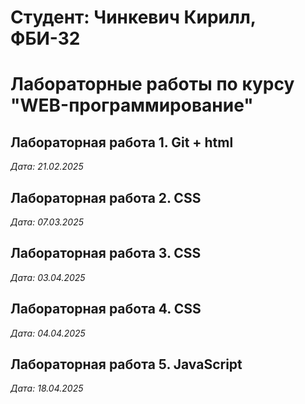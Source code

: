 # Студент: Чинкевич Кирилл, ФБИ-32

# Лабораторные работы по курсу "WEB-программирование"

## Лабораторная работа 1. Git + html

*Дата:  21.02.2025*

## Лабораторная работа 2. CSS

*Дата:  07.03.2025*

## Лабораторная работа 3. CSS

*Дата:  03.04.2025*

## Лабораторная работа 4. CSS

*Дата:  04.04.2025*

## Лабораторная работа 5. JavaScript 

*Дата: 18.04.2025* 

